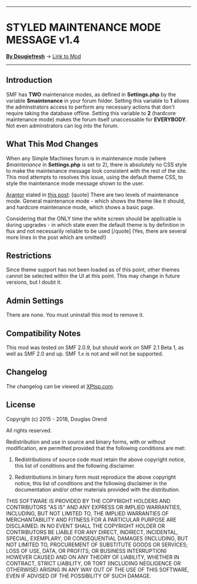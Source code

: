 -------

# STYLED MAINTENANCE MODE MESSAGE v1.4

[**By Dougiefresh**](http://www.simplemachines.org/community/index.php?action=profile;u=253913) -> [Link to Mod](http://custom.simplemachines.org/mods/index.php?mod=3952)

-------

## Introduction
SMF has **TWO** maintenance modes, as defined in **Settings.php** by the variable **$maintenance** in your forum folder.  Setting this variable to **1** allows the adminstrators access to perform any necessary actions that don't require taking the database offline.  Setting this variable to **2** (hardcore maintenance mode) makes the forum itself unaccessable for **EVERYBODY**.  Not even adminstrators can log into the forum.

## What This Mod Changes
When any Simple Machines forum is in maintenance mode (where *$maintenance* in **Settings.php** is set to 2), there is absolutely no CSS style to make the maintenance message look consistent with the rest of the site.  This mod attempts to resolves this issue, using the default theme CSS, to style the maintenance mode message shown to the user.  

[Arantor](https://www.simplemachines.org/community/index.php?action=profile;u=318771) stated in [this post](https://www.simplemachines.org/community/index.php?topic=528839.msg3755027#msg3755027):
[quote]
There are two levels of maintenance mode. General maintenance mode - which shows the theme like it should, and hardcore maintenance mode, which shows a basic page.

Considering that the ONLY time the white screen should be applicable is during upgrades - in which state even the default theme is by definition in flux and not necessarily reliable to be used
[/quote]
(Yes, there are several more lines in the post which are omitted!)

## Restrictions
Since theme support has not been loaded as of this point, other themes cannot be selected within the UI at this point.  This may change in future versions, but I doubt it.

## Admin Settings
There are none.  You must uninstall this mod to remove it.

## Compatibility Notes
This mod was tested on SMF 2.0.9, but should work on SMF 2.1 Beta 1, as well as SMF 2.0 and up.  SMF 1.x is not and will not be supported.

## Changelog
The changelog can be viewed at [XPtsp.com](http://www.xptsp.com/board/free-modifications/styled-maintenance-mode-message/?tab=1).

## License
Copyright (c) 2015 - 2018, Douglas Orend

All rights reserved.

Redistribution and use in source and binary forms, with or without modification, are permitted provided that the following conditions are met:

1. Redistributions of source code must retain the above copyright notice, this list of conditions and the following disclaimer.

2. Redistributions in binary form must reproduce the above copyright notice, this list of conditions and the following disclaimer in the documentation and/or other materials provided with the distribution.

THIS SOFTWARE IS PROVIDED BY THE COPYRIGHT HOLDERS AND CONTRIBUTORS "AS IS" AND ANY EXPRESS OR IMPLIED WARRANTIES, INCLUDING, BUT NOT LIMITED TO, THE IMPLIED WARRANTIES OF MERCHANTABILITY AND FITNESS FOR A PARTICULAR PURPOSE ARE DISCLAIMED. IN NO EVENT SHALL THE COPYRIGHT HOLDER OR CONTRIBUTORS BE LIABLE FOR ANY DIRECT, INDIRECT, INCIDENTAL, SPECIAL, EXEMPLARY, OR CONSEQUENTIAL DAMAGES (INCLUDING, BUT NOT LIMITED TO, PROCUREMENT OF SUBSTITUTE GOODS OR SERVICES; LOSS OF USE, DATA, OR PROFITS; OR BUSINESS INTERRUPTION) HOWEVER CAUSED AND ON ANY THEORY OF LIABILITY, WHETHER IN CONTRACT, STRICT LIABILITY, OR TORT (INCLUDING NEGLIGENCE OR OTHERWISE) ARISING IN ANY WAY OUT OF THE USE OF THIS SOFTWARE, EVEN IF ADVISED OF THE POSSIBILITY OF SUCH DAMAGE.